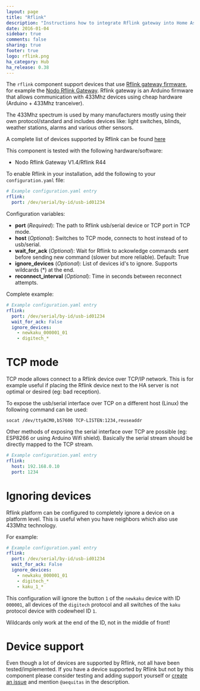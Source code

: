 ```yaml
---
layout: page
title: "Rflink"
description: "Instructions how to integrate Rflink gateway into Home Assistant."
date: 2016-01-04
sidebar: true
comments: false
sharing: true
footer: true
logo: rflink.png
ha_category: Hub
ha_release: 0.38
---
```


The `rflink` component support devices that use [Rflink gateway firmware](http://www.nemcon.nl/blog2/), for example the [Nodo Rflink Gateway](https://www.nodo-shop.nl/nl/21-rflink-gateway). Rflink gateway is an Arduino firmware that allows communication with 433Mhz devices using cheap hardware (Arduino + 433Mhz tranceiver).

The 433Mhz spectrum is used by many manufacturers mostly using their own protocol/standard and includes devices like: light switches, blinds, weather stations, alarms and various other sensors.

A complete list of devices supported by Rflink can be found [here](http://www.nemcon.nl/blog2/devlist)

This component is tested with the following hardware/software:

- Nodo Rflink Gateway V1.4/Rflink R44

To enable Rflink in your installation, add the following to your `configuration.yaml` file:

```yaml
# Example configuration.yaml entry
rflink:
  port: /dev/serial/by-id/usb-id01234
```

Configuration variables:

- **port** (*Required*): The path to Rflink usb/serial device or TCP port in TCP mode.
- **host** (*Optional*): Switches to TCP mode, connects to host instead of to usb/serial.
- **wait_for_ack** (*Optional*): Wait for Rflink to ackowledge commands sent before sending new command (slower but more reliable). Default: True
- **ignore_devices** (*Optional*): List of devices id's to ignore. Supports wildcards (*) at the end.
- **reconnect_interval** (*Optional*): Time in seconds between reconnect attempts.

Complete example:

```yaml
# Example configuration.yaml entry
rflink:
  port: /dev/serial/by-id/usb-id01234
  wait_for_ack: False
  ignore_devices:
    - newkaku_000001_01
    - digitech_*
```

# TCP mode

TCP mode allows connect to a Rflink device over TCP/IP network. This is for example useful if placing the Rflink device next to the HA server is not optimal or desired (eg: bad reception).

To expose the usb/serial interface over TCP on a different host (Linux) the following command can be used:

    socat /dev/ttyACM0,b57600 TCP-LISTEN:1234,reuseaddr

Other methods of exposing the serial interface over TCP are possible (eg: ESP8266 or using Arduino Wifi shield). Basically the serial stream should be directly mapped to the TCP stream.

```yaml
# Example configuration.yaml entry
rflink:
  host: 192.168.0.10
  port: 1234
```
# Ignoring devices
Rflink platform can be configured to completely ignore a device on a platform level. This is useful when you have neighbors which also use 433Mhz technology.

For example:

```yaml
# Example configuration.yaml entry
rflink:
  port: /dev/serial/by-id/usb-id01234
  wait_for_ack: False
  ignore_devices:
    - newkaku_000001_01
    - digitech_*
    - kaku_1_*
```

This configuration will ignore the button `1` of the `newkaku` device with ID `000001`, all devices of the `digitech` protocol and all switches of the `kaku` protocol device with codewheel ID `1`.

Wildcards only work at the end of the ID, not in the middle of front!

# Device support
Even though a lot of devices are supported by Rflink, not all have been tested/implemented. If you have a device supported by Rflink but not by this component please consider testing and adding support yourself or [create an issue](https://github.com/home-assistant/home-assistant/issues/new) and mention `@aequitas` in the description.

